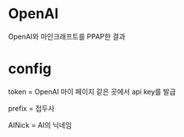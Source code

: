 # OpenAI
OpenAI와 마인크래프트를 PPAP한 결과

# config
token = OpenAI 마이 페이지 같은 곳에서 api key를 발급

prefix = 접두사

AINick = AI의 닉네임
